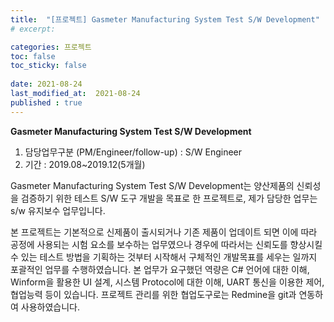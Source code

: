 ```yaml
---
title:  "[프로젝트] Gasmeter Manufacturing System Test S/W Development"
# excerpt: 

categories: 프로젝트
toc: false
toc_sticky: false
 
date: 2021-08-24
last_modified_at:  2021-08-24
published : true
---
```


**Gasmeter Manufacturing System Test S/W Development**

1. 담당업무구분 (PM/Engineer/follow-up) : S/W Engineer
2. 기간 : 2019.08~2019.12(5개월)

Gasmeter Manufacturing System Test S/W Development는 양산제품의 신뢰성을 검증하기 위한 테스트 S/W 도구 개발을 목표로 한 프로젝트로, 제가 담당한 업무는 s/w 유지보수 업무입니다.

본 프로젝트는 기본적으로 신제품이 출시되거나 기존 제품이 업데이트 되면 이에 따라 공정에 사용되는 시험 요소를 보수하는 업무였으나 경우에 따라서는 신뢰도를 향상시킬 수 있는 테스트 방법을 기획하는 것부터 시작해서 구체적인 개발목표를 세우는 일까지 포괄적인 업무를 수행하였습니다. 본 업무가 요구했던 역량은 C# 언어에 대한 이해, Winform을 활용한 UI 설계, 시스템 Protocol에 대한 이해, UART 통신을 이용한 제어, 협업능력 등이 있습니다. 프로젝트 관리를 위한 협업도구로는 Redmine을 git과 연동하여 사용하였습니다.